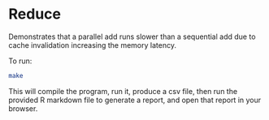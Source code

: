 # Reduce

Demonstrates that a parallel add runs slower than a sequential add 
due to cache invalidation increasing the memory latency.

To run:

```bash
make
```

This will compile the program, run it, produce a csv file, then run 
the provided R markdown file to generate a report, and open that report 
in your browser.